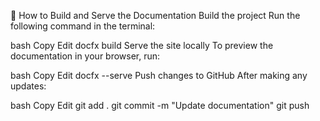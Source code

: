 📘 How to Build and Serve the Documentation
Build the project
Run the following command in the terminal:

bash
Copy
Edit
docfx build
Serve the site locally
To preview the documentation in your browser, run:

bash
Copy
Edit
docfx --serve
Push changes to GitHub
After making any updates:

bash
Copy
Edit
git add .
git commit -m "Update documentation"
git push
